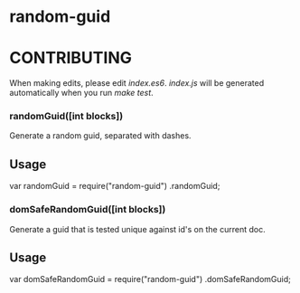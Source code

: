 # random-guid

# CONTRIBUTING

When making edits, please edit _index.es6_. _index.js_ will be generated automatically when you run _make test_.

### randomGuid([int blocks])

Generate a random guid, separated with dashes. 

## Usage
var randomGuid = require("random-guid")
    .randomGuid;

### domSafeRandomGuid([int blocks])

Generate a guid that is tested unique against id's on the current doc.

## Usage
var domSafeRandomGuid = require("random-guid")
    .domSafeRandomGuid;
